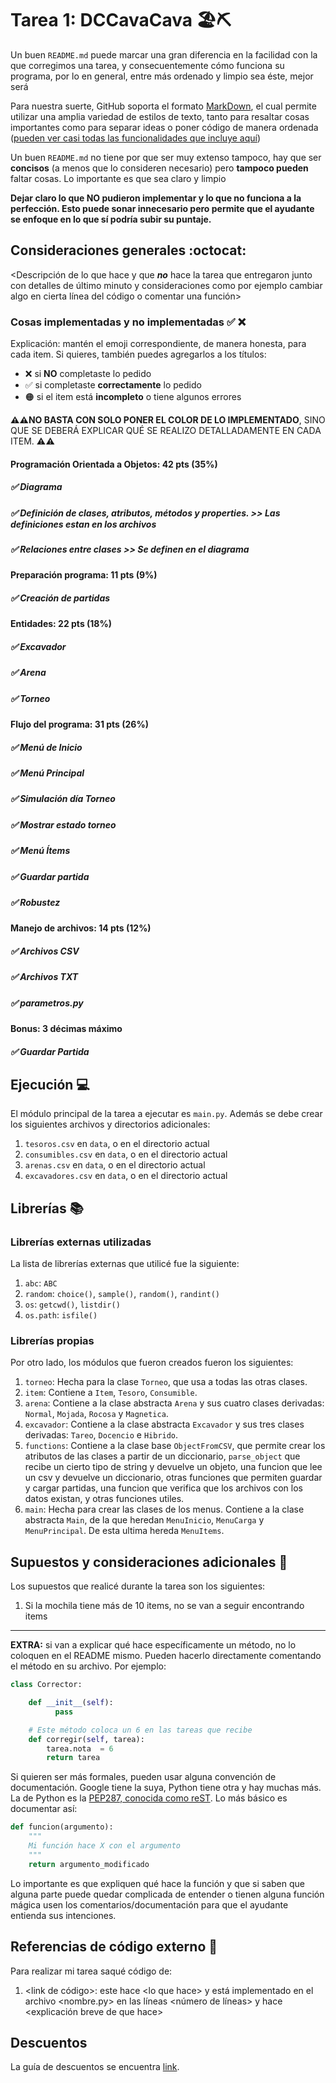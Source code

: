 # Tarea 1: DCCavaCava 🏖⛏


Un buen ```README.md``` puede marcar una gran diferencia en la facilidad con la que corregimos una tarea, y consecuentemente cómo funciona su programa, por lo en general, entre más ordenado y limpio sea éste, mejor será 

Para nuestra suerte, GitHub soporta el formato [MarkDown](https://es.wikipedia.org/wiki/Markdown), el cual permite utilizar una amplia variedad de estilos de texto, tanto para resaltar cosas importantes como para separar ideas o poner código de manera ordenada ([pueden ver casi todas las funcionalidades que incluye aquí](https://github.com/adam-p/markdown-here/wiki/Markdown-Cheatsheet))

Un buen ```README.md``` no tiene por que ser muy extenso tampoco, hay que ser **concisos** (a menos que lo consideren necesario) pero **tampoco pueden** faltar cosas. Lo importante es que sea claro y limpio 

**Dejar claro lo que NO pudieron implementar y lo que no funciona a la perfección. Esto puede sonar innecesario pero permite que el ayudante se enfoque en lo que sí podría subir su puntaje.**

## Consideraciones generales :octocat:

<Descripción de lo que hace y que **_no_** hace la tarea que entregaron junto
con detalles de último minuto y consideraciones como por ejemplo cambiar algo
en cierta línea del código o comentar una función>

### Cosas implementadas y no implementadas :white_check_mark: :x:

Explicación: mantén el emoji correspondiente, de manera honesta, para cada item. Si quieres, también puedes agregarlos a los títulos:
- ❌ si **NO** completaste lo pedido
- ✅ si completaste **correctamente** lo pedido
- 🟠 si el item está **incompleto** o tiene algunos errores

**⚠️⚠️NO BASTA CON SOLO PONER EL COLOR DE LO IMPLEMENTADO**,
SINO QUE SE DEBERÁ EXPLICAR QUÉ SE REALIZO DETALLADAMENTE EN CADA ITEM.
⚠️⚠️

#### Programación Orientada a Objetos: 42 pts (35%)
##### ✅  Diagrama
##### ✅ Definición de clases, atributos, métodos y properties. >> Las definiciones estan en los archivos
##### ✅ Relaciones entre clases >> Se definen en el diagrama
#### Preparación programa: 11 pts (9%)
##### ✅ Creación de partidas
#### Entidades: 22 pts (18%)
##### ✅ Excavador
##### ✅ Arena
##### ✅ Torneo
#### Flujo del programa: 31 pts (26%)
##### ✅ Menú de Inicio
##### ✅ Menú Principal
##### ✅ Simulación día Torneo
##### ✅ Mostrar estado torneo
##### ✅ Menú Ítems
##### ✅ Guardar partida
##### ✅ Robustez
#### Manejo de archivos: 14 pts (12%)
##### ✅ Archivos CSV 
##### ✅ Archivos TXT
##### ✅ parametros.py
#### Bonus: 3 décimas máximo
##### ✅ Guardar Partida

## Ejecución :computer:
El módulo principal de la tarea a ejecutar es  ```main.py```. Además se debe crear los siguientes archivos y directorios adicionales:
1. ```tesoros.csv``` en ```data```, o en el directorio actual
2. ```consumibles.csv``` en ```data```, o en el directorio actual
3. ```arenas.csv``` en ```data```, o en el directorio actual
4. ```excavadores.csv``` en ```data```, o en el directorio actual


## Librerías :books:
### Librerías externas utilizadas
La lista de librerías externas que utilicé fue la siguiente:

1. ```abc```: ```ABC``` 
2. ```random```: ```choice()```, ```sample()```, ```random()```, ```randint()```
3. ```os```: ```getcwd()```, ```listdir()```
4. ```os.path```: ```isfile()```

### Librerías propias
Por otro lado, los módulos que fueron creados fueron los siguientes:

1. ```torneo```: Hecha para la clase ```Torneo```, que usa a todas las otras clases.
2. ```item```: Contiene a ```Item```, ```Tesoro```, ```Consumible```.
3. ```arena```: Contiene a la clase abstracta ```Arena``` y sus cuatro clases derivadas: ```Normal```, ```Mojada```, ```Rocosa``` y ```Magnetica```.
4. ```excavador```: Contiene a la clase abstracta ```Excavador``` y sus tres clases derivadas: ```Tareo```, ```Docencio``` e ```Hibrido```.
5. ```functions```: Contiene a la clase base ```ObjectFromCSV```, que permite crear los atributos de las clases a partir de un diccionario, ```parse_object``` que recibe un cierto tipo de string y devuelve un objeto, una funcion que lee un csv y devuelve un diccionario, otras funciones que permiten guardar y cargar partidas, una funcion que verifica que los archivos con los datos existan, y otras funciones utiles.
6. ```main```: Hecha para crear las clases de los menus. Contiene a la clase abstracta ```Main```, de la que heredan ```MenuInicio```, ```MenuCarga``` y ```MenuPrincipal```. De esta ultima hereda ```MenuItems```.

## Supuestos y consideraciones adicionales :thinking:
Los supuestos que realicé durante la tarea son los siguientes:

1. Si la mochila tiene más de 10 items, no se van a seguir encontrando items

-------



**EXTRA:** si van a explicar qué hace específicamente un método, no lo coloquen en el README mismo. Pueden hacerlo directamente comentando el método en su archivo. Por ejemplo:

```python
class Corrector:

    def __init__(self):
          pass

    # Este método coloca un 6 en las tareas que recibe
    def corregir(self, tarea):
        tarea.nota  = 6
        return tarea
```

Si quieren ser más formales, pueden usar alguna convención de documentación. Google tiene la suya, Python tiene otra y hay muchas más. La de Python es la [PEP287, conocida como reST](https://www.python.org/dev/peps/pep-0287/). Lo más básico es documentar así:

```python
def funcion(argumento):
    """
    Mi función hace X con el argumento
    """
    return argumento_modificado
```
Lo importante es que expliquen qué hace la función y que si saben que alguna parte puede quedar complicada de entender o tienen alguna función mágica usen los comentarios/documentación para que el ayudante entienda sus intenciones.

## Referencias de código externo :book:

Para realizar mi tarea saqué código de:
1. \<link de código>: este hace \<lo que hace> y está implementado en el archivo <nombre.py> en las líneas <número de líneas> y hace <explicación breve de que hace>

## Descuentos
La guía de descuentos se encuentra [link](https://github.com/IIC2233/syllabus/blob/main/Tareas/Descuentos.md).
